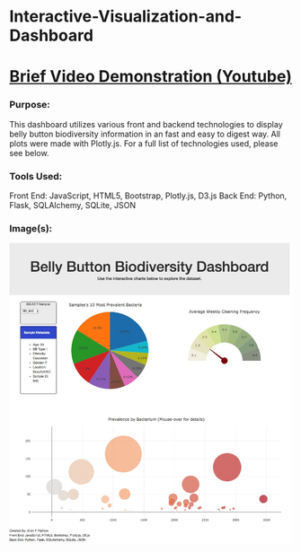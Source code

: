 # Interactive-Visualization-and-Dashboard

# [Brief Video Demonstration (Youtube)](https://youtu.be/T2GTMs6LGZ0)


### Purpose: 
This dashboard utilizes various front and backend technologies to display belly button biodiversity information in an fast and easy to digest way. All plots were made with Plotly.js. For a full list of technologies used, please see below. 

### Tools Used:
Front End: JavaScript, HTML5, Bootstrap, Plotly.js, D3.js 
Back End: Python, Flask, SQLAlchemy, SQLite, JSON

### Image(s):
![](https://github.com/Allenfp/Interactive-Visualization-and-Dashboard/blob/master/Dashboard.jpg?raw=true)
